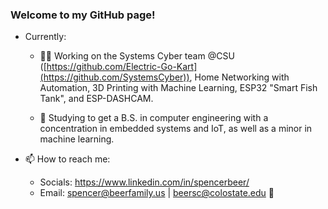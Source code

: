 ### Welcome to my GitHub page!
- Currently:
  - 🧑‍💼 Working on the Systems Cyber team @CSU ([https://github.com/Electric-Go-Kart](https://github.com/SystemsCyber)), Home Networking with Automation, 3D Printing with Machine Learning, ESP32 "Smart Fish Tank", and ESP-DASHCAM.

  - 🌱 Studying to get a B.S. in computer engineering with a concentration in embedded systems and IoT, as well as a minor in machine learning.

- 📫 How to reach me:
  - Socials: https://www.linkedin.com/in/spencerbeer/
  - Email: spencer@beerfamily.us | beersc@colostate.edu 🐏
